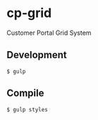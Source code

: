 # cp-grid
Customer Portal Grid System

## Development

```
$ gulp
```

## Compile
```
$ gulp styles
```